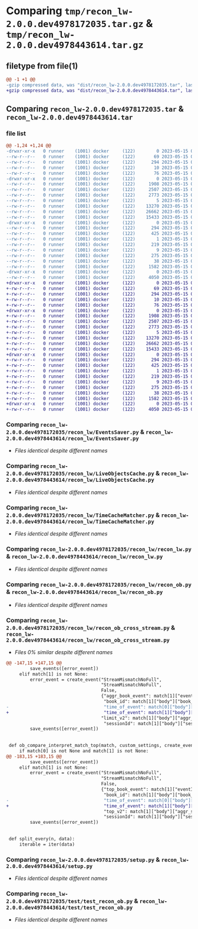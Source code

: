 # Comparing `tmp/recon_lw-2.0.0.dev4978172035.tar.gz` & `tmp/recon_lw-2.0.0.dev4978443614.tar.gz`

## filetype from file(1)

```diff
@@ -1 +1 @@
-gzip compressed data, was "dist/recon_lw-2.0.0.dev4978172035.tar", last modified: Mon May 15 08:25:49 2023, max compression
+gzip compressed data, was "dist/recon_lw-2.0.0.dev4978443614.tar", last modified: Mon May 15 08:57:01 2023, max compression
```

## Comparing `recon_lw-2.0.0.dev4978172035.tar` & `recon_lw-2.0.0.dev4978443614.tar`

### file list

```diff
@@ -1,24 +1,24 @@
-drwxr-xr-x   0 runner    (1001) docker     (122)        0 2023-05-15 08:25:49.000000 recon_lw-2.0.0.dev4978172035/
--rw-r--r--   0 runner    (1001) docker     (122)       69 2023-05-15 08:25:10.000000 recon_lw-2.0.0.dev4978172035/MANIFEST.in
--rw-r--r--   0 runner    (1001) docker     (122)      294 2023-05-15 08:25:49.000000 recon_lw-2.0.0.dev4978172035/PKG-INFO
--rw-r--r--   0 runner    (1001) docker     (122)       10 2023-05-15 08:25:10.000000 recon_lw-2.0.0.dev4978172035/README.md
--rw-r--r--   0 runner    (1001) docker     (122)       76 2023-05-15 08:25:31.000000 recon_lw-2.0.0.dev4978172035/package_info.json
-drwxr-xr-x   0 runner    (1001) docker     (122)        0 2023-05-15 08:25:49.000000 recon_lw-2.0.0.dev4978172035/recon_lw/
--rw-r--r--   0 runner    (1001) docker     (122)     1908 2023-05-15 08:25:10.000000 recon_lw-2.0.0.dev4978172035/recon_lw/EventsSaver.py
--rw-r--r--   0 runner    (1001) docker     (122)     2507 2023-05-15 08:25:10.000000 recon_lw-2.0.0.dev4978172035/recon_lw/LiveObjectsCache.py
--rw-r--r--   0 runner    (1001) docker     (122)     2773 2023-05-15 08:25:10.000000 recon_lw-2.0.0.dev4978172035/recon_lw/TimeCacheMatcher.py
--rw-r--r--   0 runner    (1001) docker     (122)        5 2023-05-15 08:25:10.000000 recon_lw-2.0.0.dev4978172035/recon_lw/__init__.py
--rw-r--r--   0 runner    (1001) docker     (122)    13270 2023-05-15 08:25:10.000000 recon_lw-2.0.0.dev4978172035/recon_lw/recon_lw.py
--rw-r--r--   0 runner    (1001) docker     (122)    26662 2023-05-15 08:25:10.000000 recon_lw-2.0.0.dev4978172035/recon_lw/recon_ob.py
--rw-r--r--   0 runner    (1001) docker     (122)    15433 2023-05-15 08:25:10.000000 recon_lw-2.0.0.dev4978172035/recon_lw/recon_ob_cross_stream.py
-drwxr-xr-x   0 runner    (1001) docker     (122)        0 2023-05-15 08:25:49.000000 recon_lw-2.0.0.dev4978172035/recon_lw.egg-info/
--rw-r--r--   0 runner    (1001) docker     (122)      294 2023-05-15 08:25:49.000000 recon_lw-2.0.0.dev4978172035/recon_lw.egg-info/PKG-INFO
--rw-r--r--   0 runner    (1001) docker     (122)      425 2023-05-15 08:25:49.000000 recon_lw-2.0.0.dev4978172035/recon_lw.egg-info/SOURCES.txt
--rw-r--r--   0 runner    (1001) docker     (122)        1 2023-05-15 08:25:49.000000 recon_lw-2.0.0.dev4978172035/recon_lw.egg-info/dependency_links.txt
--rw-r--r--   0 runner    (1001) docker     (122)      219 2023-05-15 08:25:49.000000 recon_lw-2.0.0.dev4978172035/recon_lw.egg-info/requires.txt
--rw-r--r--   0 runner    (1001) docker     (122)        9 2023-05-15 08:25:49.000000 recon_lw-2.0.0.dev4978172035/recon_lw.egg-info/top_level.txt
--rw-r--r--   0 runner    (1001) docker     (122)      275 2023-05-15 08:25:10.000000 recon_lw-2.0.0.dev4978172035/requirements.txt
--rw-r--r--   0 runner    (1001) docker     (122)       38 2023-05-15 08:25:49.000000 recon_lw-2.0.0.dev4978172035/setup.cfg
--rw-r--r--   0 runner    (1001) docker     (122)     1582 2023-05-15 08:25:10.000000 recon_lw-2.0.0.dev4978172035/setup.py
-drwxr-xr-x   0 runner    (1001) docker     (122)        0 2023-05-15 08:25:49.000000 recon_lw-2.0.0.dev4978172035/test/
--rw-r--r--   0 runner    (1001) docker     (122)     4050 2023-05-15 08:25:10.000000 recon_lw-2.0.0.dev4978172035/test/test_recon_ob.py
+drwxr-xr-x   0 runner    (1001) docker     (122)        0 2023-05-15 08:57:01.000000 recon_lw-2.0.0.dev4978443614/
+-rw-r--r--   0 runner    (1001) docker     (122)       69 2023-05-15 08:56:15.000000 recon_lw-2.0.0.dev4978443614/MANIFEST.in
+-rw-r--r--   0 runner    (1001) docker     (122)      294 2023-05-15 08:57:01.000000 recon_lw-2.0.0.dev4978443614/PKG-INFO
+-rw-r--r--   0 runner    (1001) docker     (122)       10 2023-05-15 08:56:15.000000 recon_lw-2.0.0.dev4978443614/README.md
+-rw-r--r--   0 runner    (1001) docker     (122)       76 2023-05-15 08:56:39.000000 recon_lw-2.0.0.dev4978443614/package_info.json
+drwxr-xr-x   0 runner    (1001) docker     (122)        0 2023-05-15 08:57:01.000000 recon_lw-2.0.0.dev4978443614/recon_lw/
+-rw-r--r--   0 runner    (1001) docker     (122)     1908 2023-05-15 08:56:15.000000 recon_lw-2.0.0.dev4978443614/recon_lw/EventsSaver.py
+-rw-r--r--   0 runner    (1001) docker     (122)     2507 2023-05-15 08:56:15.000000 recon_lw-2.0.0.dev4978443614/recon_lw/LiveObjectsCache.py
+-rw-r--r--   0 runner    (1001) docker     (122)     2773 2023-05-15 08:56:15.000000 recon_lw-2.0.0.dev4978443614/recon_lw/TimeCacheMatcher.py
+-rw-r--r--   0 runner    (1001) docker     (122)        5 2023-05-15 08:56:15.000000 recon_lw-2.0.0.dev4978443614/recon_lw/__init__.py
+-rw-r--r--   0 runner    (1001) docker     (122)    13270 2023-05-15 08:56:15.000000 recon_lw-2.0.0.dev4978443614/recon_lw/recon_lw.py
+-rw-r--r--   0 runner    (1001) docker     (122)    26662 2023-05-15 08:56:15.000000 recon_lw-2.0.0.dev4978443614/recon_lw/recon_ob.py
+-rw-r--r--   0 runner    (1001) docker     (122)    15433 2023-05-15 08:56:15.000000 recon_lw-2.0.0.dev4978443614/recon_lw/recon_ob_cross_stream.py
+drwxr-xr-x   0 runner    (1001) docker     (122)        0 2023-05-15 08:57:01.000000 recon_lw-2.0.0.dev4978443614/recon_lw.egg-info/
+-rw-r--r--   0 runner    (1001) docker     (122)      294 2023-05-15 08:57:01.000000 recon_lw-2.0.0.dev4978443614/recon_lw.egg-info/PKG-INFO
+-rw-r--r--   0 runner    (1001) docker     (122)      425 2023-05-15 08:57:01.000000 recon_lw-2.0.0.dev4978443614/recon_lw.egg-info/SOURCES.txt
+-rw-r--r--   0 runner    (1001) docker     (122)        1 2023-05-15 08:57:01.000000 recon_lw-2.0.0.dev4978443614/recon_lw.egg-info/dependency_links.txt
+-rw-r--r--   0 runner    (1001) docker     (122)      219 2023-05-15 08:57:01.000000 recon_lw-2.0.0.dev4978443614/recon_lw.egg-info/requires.txt
+-rw-r--r--   0 runner    (1001) docker     (122)        9 2023-05-15 08:57:01.000000 recon_lw-2.0.0.dev4978443614/recon_lw.egg-info/top_level.txt
+-rw-r--r--   0 runner    (1001) docker     (122)      275 2023-05-15 08:56:15.000000 recon_lw-2.0.0.dev4978443614/requirements.txt
+-rw-r--r--   0 runner    (1001) docker     (122)       38 2023-05-15 08:57:01.000000 recon_lw-2.0.0.dev4978443614/setup.cfg
+-rw-r--r--   0 runner    (1001) docker     (122)     1582 2023-05-15 08:56:15.000000 recon_lw-2.0.0.dev4978443614/setup.py
+drwxr-xr-x   0 runner    (1001) docker     (122)        0 2023-05-15 08:57:01.000000 recon_lw-2.0.0.dev4978443614/test/
+-rw-r--r--   0 runner    (1001) docker     (122)     4050 2023-05-15 08:56:15.000000 recon_lw-2.0.0.dev4978443614/test/test_recon_ob.py
```

### Comparing `recon_lw-2.0.0.dev4978172035/recon_lw/EventsSaver.py` & `recon_lw-2.0.0.dev4978443614/recon_lw/EventsSaver.py`

 * *Files identical despite different names*

### Comparing `recon_lw-2.0.0.dev4978172035/recon_lw/LiveObjectsCache.py` & `recon_lw-2.0.0.dev4978443614/recon_lw/LiveObjectsCache.py`

 * *Files identical despite different names*

### Comparing `recon_lw-2.0.0.dev4978172035/recon_lw/TimeCacheMatcher.py` & `recon_lw-2.0.0.dev4978443614/recon_lw/TimeCacheMatcher.py`

 * *Files identical despite different names*

### Comparing `recon_lw-2.0.0.dev4978172035/recon_lw/recon_lw.py` & `recon_lw-2.0.0.dev4978443614/recon_lw/recon_lw.py`

 * *Files identical despite different names*

### Comparing `recon_lw-2.0.0.dev4978172035/recon_lw/recon_ob.py` & `recon_lw-2.0.0.dev4978443614/recon_lw/recon_ob.py`

 * *Files identical despite different names*

### Comparing `recon_lw-2.0.0.dev4978172035/recon_lw/recon_ob_cross_stream.py` & `recon_lw-2.0.0.dev4978443614/recon_lw/recon_ob_cross_stream.py`

 * *Files 0% similar despite different names*

```diff
@@ -147,15 +147,15 @@
         save_events([error_event])
     elif match[1] is not None:
         error_event = create_event("StreamMismatchNoFull",
                                    "StreamMismatchNoFull",
                                    False,
                                    {"aggr_book_event": match[1]["eventId"],
                                     "book_id": match[1]["body"]["book_id"],
-                                    "time_of_event": match[0]["body"]["time_of_event"],
+                                    "time_of_event": match[1]["body"]["time_of_event"],
                                    "limit_v2": match[1]["body"]["aggr_seq"]["limit_v2"],
                                     "sessionId": match[1]["body"]["sessionId"]})
         save_events([error_event])
 
 
 def ob_compare_interpret_match_top(match, custom_settings, create_event, save_events):
     if match[0] is not None and match[1] is not None:
@@ -183,15 +183,15 @@
         save_events([error_event])
     elif match[1] is not None:
         error_event = create_event("StreamMismatchNoFull",
                                    "StreamMismatchNoFull",
                                    False,
                                    {"top_book_event": match[1]["eventId"],
                                     "book_id": match[1]["body"]["book_id"],
-                                    "time_of_event": match[0]["body"]["time_of_event"],
+                                    "time_of_event": match[1]["body"]["time_of_event"],
                                     "top_v2": match[1]["body"]["aggr_seq"]["top_v2"],
                                     "sessionId": match[1]["body"]["sessionId"]})
         save_events([error_event])
 
 
 def split_every(n, data):
     iterable = iter(data)
```

### Comparing `recon_lw-2.0.0.dev4978172035/setup.py` & `recon_lw-2.0.0.dev4978443614/setup.py`

 * *Files identical despite different names*

### Comparing `recon_lw-2.0.0.dev4978172035/test/test_recon_ob.py` & `recon_lw-2.0.0.dev4978443614/test/test_recon_ob.py`

 * *Files identical despite different names*

